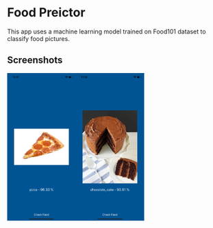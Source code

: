 # Food Preictor
This app uses a machine learning model trained on Food101 dataset to classify food pictures.

  
## Screenshots

<img src="Images/pizza_screenshot.png" align="left" width="160">
<img src="Images/cake_screenshot.png" align="left" width="160">

